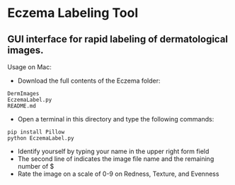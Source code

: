 # Eczema Labeling Tool
GUI interface for rapid labeling of dermatological images.
---
Usage on Mac:
- Download the full contents of the Eczema folder:
```
DermImages
EczemaLabel.py
README.md
```
- Open a terminal in this directory and type the following commands:
```
pip install Pillow
python EczemaLabel.py
```
- Identify yourself by typing your name in the upper right form field
- The second line of indicates the image file name and the remaining number of $
- Rate the image on a scale of 0-9 on Redness, Texture, and Evenness
